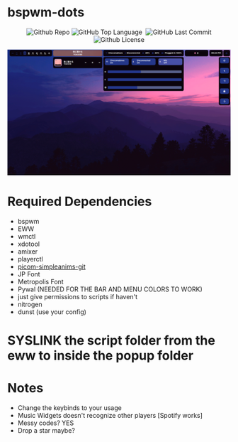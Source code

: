 # bspwm-dots
<p align="center">
  <img alt="Github Repo" src="https://img.shields.io/badge/BSPWM-EWW-blue" />
  <img alt="GitHub Top Language" src="https://img.shields.io/github/languages/top/Jayy-Dev/bspwm-dots" />
  <img alt="" src="https://img.shields.io/github/repo-size/Jayy-Dev/bspwm-dots" />
  <img alt="GitHub Last Commit" src="https://img.shields.io/github/last-commit/Jayy-Dev/bspwm-dots" />
  <img alt="Github License" src="https://img.shields.io/github/license/Jayy-Dev/bspwm-dots" />
</p>

<p align="center">
  <img alt="Preview" src="https://github.com/Jayy-Dev/bspwm-dots/blob/main/preview/preview.png?raw=true") />
</p>

# Required Dependencies
+ bspwm
+ EWW
+ wmctl
+ xdotool
+ amixer
+ playerctl
+ [picom-simpleanims-git](https://aur.archlinux.org/packages/picom-simpleanims-git)
+ JP Font
+ Metropolis Font
+ Pywal (NEEDED FOR THE BAR AND MENU COLORS TO WORK)
+ just give permissions to scripts if haven't
+ nitrogen
+ dunst (use your config)
# SYSLINK the script folder from the eww to inside the popup folder

# Notes
+ Change the keybinds to your usage
+ Music Widgets doesn't recognize other players [Spotify works]
+ Messy codes? YES
+ Drop a star maybe?
